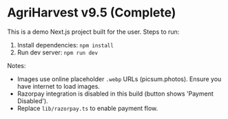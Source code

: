 # AgriHarvest v9.5 (Complete)

This is a demo Next.js project built for the user. Steps to run:

1. Install dependencies: `npm install`
2. Run dev server: `npm run dev`

Notes:
- Images use online placeholder `.webp` URLs (picsum.photos). Ensure you have internet to load images.
- Razorpay integration is disabled in this build (button shows 'Payment Disabled').
- Replace `lib/razorpay.ts` to enable payment flow.
